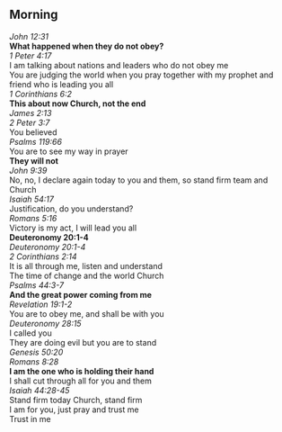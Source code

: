 ## Morning

_John 12:31_  
**What happened when they do not obey?**  
_1 Peter 4:17_  
I am talking about nations and leaders who do not obey me  
You are judging the world when you pray together with my prophet and friend who is leading you all  
_1 Corinthians 6:2_  
**This about now Church, not the end**  
_James 2:13_  
_2 Peter 3:7_  
You believed  
_Psalms 119:66_  
You are to see my way in prayer  
**They will not**  
_John 9:39_  
No, no, I declare again today to you and them, so stand firm team and Church  
_Isaiah 54:17_  
Justification, do you understand?  
_Romans 5:16_  
Victory is my act, I will lead you all  
**Deuteronomy 20:1-4**  
_Deuteronomy 20:1-4_  
_2 Corinthians 2:14_  
It is all through me, listen and understand  
The time of change and the world Church  
_Psalms 44:3-7_  
**And the great power coming from me**  
_Revelation 19:1-2_  
You are to obey me, and shall be with you  
_Deuteronomy 28:15_  
I called you  
They are doing evil but you are to stand  
_Genesis 50:20_  
_Romans 8:28_  
**I am the one who is holding their hand**  
I shall cut through all for you and them  
_Isaiah 44:28-45_  
Stand firm today Church, stand firm  
I am for you, just pray and trust me  
Trust in me  

